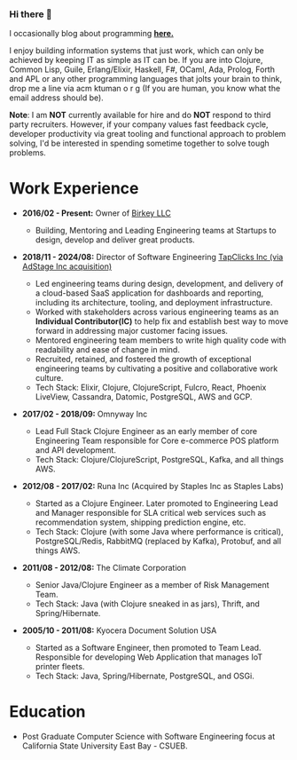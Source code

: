 <!--
**oneness/oneness** is a ✨ _special_ ✨ repository because its `README.md` (this file) appears on your GitHub profile.

Here are some ideas to get you started:

- 🔭 I’m currently working on ...
- 🌱 I’m currently learning ...
- 👯 I’m looking to collaborate on ...
- 🤔 I’m looking for help with ...
- 💬 Ask me about ...
- 📫 How to reach me: ...
- 😄 Pronouns: ...
- ⚡ Fun fact: ...
-->
### Hi there 👋
I occasionally blog about programming [**here.**](https://www.birkey.co/archive.html)

I enjoy building information systems that just work, which can only
be achieved by keeping IT as simple as IT can be. If you are into
Clojure, Common Lisp, Guile, Erlang/Elixir, Haskell, F#, OCaml, Ada, Prolog, Forth and APL or any other programming languages that jolts your
brain to think, drop me a line via acm ktuman o r g (If you are human, you know what the email address should be).

**Note**: I am **NOT** currently available for hire and do **NOT** respond to
third party recruiters. However, if your company values fast feedback cycle, developer productivity via great tooling and functional approach to problem solving, I'd be interested in spending sometime together to solve tough problems. 


# Work Experience

-   **2016/02 - Present:** Owner of [Birkey LLC](https://www.birkey.co)
	-   Building, Mentoring and Leading Engineering teams at Startups to
		design, develop and deliver great products.

-   **2018/11 - 2024/08:** Director of Software Engineering [TapClicks Inc (via AdStage Inc acquisition)](https://tapclicks.com)
   	- Led engineering teams during design, development, and delivery of a cloud-based SaaS application
for dashboards and reporting, including its architecture, tooling, and deployment infrastructure.
	- Worked with stakeholders across various engineering teams as an **Individual Contributor(IC)**
to help fix and establish best way to move forward in addressing major customer facing issues.
	- Mentored engineering team members to write high quality code with readability and ease of
change in mind.
	- Recruited, retained, and fostered the growth of exceptional engineering teams by cultivating a
positive and collaborative work culture.
	- Tech Stack: Elixir, Clojure, ClojureScript, Fulcro, React, Phoenix LiveView, Cassandra, Datomic,
PostgreSQL, AWS and GCP.

-   **2017/02 - 2018/09:** Omnyway Inc
	-   Lead Full Stack Clojure Engineer as an early member of core
		Engineering Team responsible for Core e-commerce POS platform and API
		development.
	-   Tech Stack: Clojure/ClojureScript, PostgreSQL, Kafka, and all things AWS.

-   **2012/08 - 2017/02:** Runa Inc (Acquired by Staples Inc as Staples Labs)
	-   Started as a Clojure Engineer. Later promoted to Engineering Lead and Manager responsible for
SLA critical web services such as recommendation system, shipping prediction engine, etc.
	-   Tech Stack: Clojure (with some Java where performance is
		critical), PostgreSQL/Redis, RabbitMQ (replaced by Kafka), Protobuf, and all things AWS.

-   **2011/08 - 2012/08:** The Climate Corporation
	-   Senior Java/Clojure Engineer as a member of Risk Management Team.
	-   Tech Stack: Java (with Clojure sneaked in as jars), Thrift, and Spring/Hibernate.

-   **2005/10 - 2011/08:** Kyocera Document Solution USA
	-   Started as a Software Engineer, then promoted to Team
		Lead. Responsible for developing Web Application that manages IoT printer fleets.
	-   Tech Stack: Java, Spring/Hibernate, PostgreSQL, and OSGi.


# Education

-   Post Graduate Computer Science with Software Engineering focus at California State University East Bay - CSUEB.
